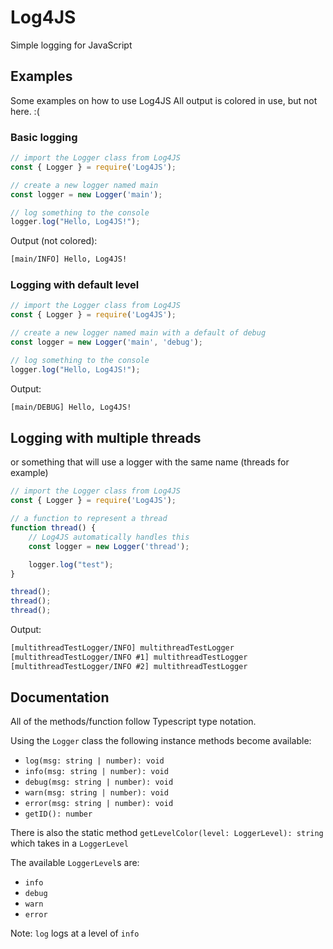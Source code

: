 # Log4JS

Simple logging for JavaScript

## Examples

Some examples on how to use Log4JS
All output is colored in use, but not here. :(

### Basic logging

```js
// import the Logger class from Log4JS
const { Logger } = require('Log4JS'); 

// create a new logger named main
const logger = new Logger('main'); 

// log something to the console
logger.log("Hello, Log4JS!");
```

Output (not colored):

```txt
[main/INFO] Hello, Log4JS!
```

### Logging with default level

```js
// import the Logger class from Log4JS
const { Logger } = require('Log4JS'); 

// create a new logger named main with a default of debug
const logger = new Logger('main', 'debug'); 

// log something to the console
logger.log("Hello, Log4JS!");
```

Output:

```txt
[main/DEBUG] Hello, Log4JS!
```

## Logging with multiple threads

or something that will use a logger with the same name (threads for example)

```js
// import the Logger class from Log4JS
const { Logger } = require('Log4JS'); 

// a function to represent a thread
function thread() {
    // Log4JS automatically handles this
    const logger = new Logger('thread');

    logger.log("test");
}

thread();
thread();
thread();
```

Output:

```txt
[multithreadTestLogger/INFO] multithreadTestLogger
[multithreadTestLogger/INFO #1] multithreadTestLogger
[multithreadTestLogger/INFO #2] multithreadTestLogger
```

## Documentation

All of the methods/function follow Typescript type notation.

Using the `Logger` class the following instance methods become available:

- `log(msg: string | number): void`
- `info(msg: string | number): void`
- `debug(msg: string | number): void`
- `warn(msg: string | number): void`
- `error(msg: string | number): void`
- `getID(): number`

There is also the static method `getLevelColor(level: LoggerLevel): string` which takes in a `LoggerLevel`

The available `LoggerLevel`s are:

- `info`
- `debug`
- `warn`
- `error`

Note: `log` logs at a level of `info`
